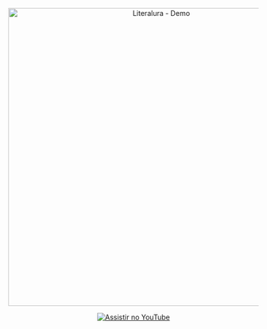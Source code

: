 <p align="center">
  <a href="https://youtu.be/FjXptQSZsrU">
    <img src="https://img.youtube.com/vi/FjXptQSZsrU/maxresdefault.jpg" alt="Literalura - Demo" width="600">
  </a>
</p>
<p align="center">
  <a href="https://youtu.be/kc5qtkFmGEo">
    <img src="https://img.shields.io/badge/Assistir%20Vídeo-FF0000?style=for-the-badge&logo=youtube&logoColor=white" alt="Assistir no YouTube">
  </a>
</p>
